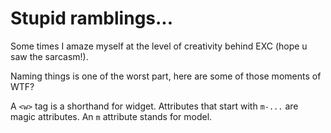 # Stupid ramblings... #

Some times I amaze myself at the level of creativity behind EXC (hope u saw the sarcasm!).

Naming things is one of the worst part, here are some of those moments of WTF?

A `<w>` tag is a shorthand for widget. Attributes that start with `m-...` are magic attributes. An `m` attribute stands for model.
